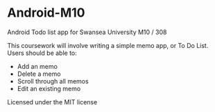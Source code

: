 # Android-M10
Android Todo list app for Swansea University M10 / 308

This coursework will involve writing a simple memo app, or To Do List. Users should be able to:

* Add an memo
* Delete a memo
* Scroll through all memos
* Edit an existing memo

Licensed under the MIT license